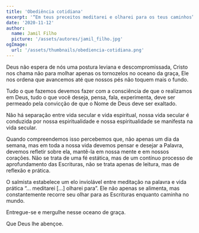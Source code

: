 ```yaml
---
title: 'Obediência cotidiana'
excerpt: '“Em teus preceitos meditarei e olharei para os teus caminhos” – Salmo 119.15'
date: '2020-11-12'
author:
  name: Jamil Filho
  picture: '/assets/autores/jamil_filho.jpg'
ogImage:
  url: '/assets/thumbnails/obediencia-cotidiana.png'
---
```


Deus não espera de nós uma postura leviana e descompromissada, Cristo nos chama não para molhar apenas os tornozelos no oceano da graça, Ele nos ordena que avancemos até que nossos pés não toquem mais o fundo.

Tudo o que fazemos devemos fazer com a consciência de que o realizamos em Deus, tudo o que você deseja, pensa, fala, experimenta, deve ser permeado pela convicção de que o Nome de Deus deve ser exaltado.

Não há separação entre vida secular e vida espiritual, nossa vida secular é conduzida por nossa espiritualidade e nossa espiritualidade se manifesta na vida secular.

Quando compreendemos isso percebemos que, não apenas um dia da semana, mas em toda a nossa vida devemos pensar e desejar a Palavra, devemos refletir sobre ela, mantê-la em nossa mente e em nossos corações.
Não se trata de uma fé estática, mas de um contínuo processo de aprofundamento das Escrituras, não se trata apenas de leitura, mas de reflexão e prática.

O salmista estabelece um elo inviolável entre meditação na palavra e vida prática “... meditarei [...] olharei para”. Ele não apenas se alimenta, mas constantemente recorre seu olhar para as Escrituras enquanto caminha no mundo.

Entregue-se e mergulhe nesse oceano de graça.

Que Deus lhe abençoe.